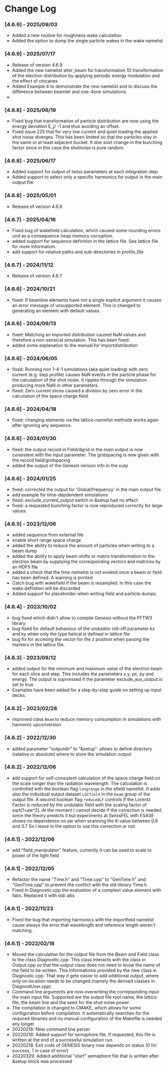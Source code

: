 # Change Log

### [4.6.9] - 2025/09/03
- Added a new routine for roughness wake calculation
- Added the option to dump the single particle wakes in the wake namelist

### [4.6.9] - 2025/07/17
- Release of version 4.6.9
- Added the new namelist alter_beam for transformation 1D transformation of the electron distribution by applying periodic energy modulation and the effect of chicanes
- Added Example 4 to demonstrate the new namelist and to discuss the difference between beamlet and one-4one simulations.
- 
### [4.6.8] - 2025/06/19
- Fixed bug that transformation of particle distribution are now using the energy deviation E_j/<E> -1 and thus avoiding an offset.
- Fixed issue 225 that for very low current and quiet loading the applied shot noise diverges. This has been limited so that the particles stay in the same or at least adjacent bucket. It doe snot change in the bunching factor since in this case the shotnoise is pure random.

### [4.6.8] - 2025/06/17
- Added support for output of twiss parameters at each integration step
- Added support to select only a specific harmonics for output in the main output file

### [4.6.8] - 2025/05/01
- Release of version 4.6.8

### [4.6.7] - 2025/04/16
- Fixed bug of wakefield calculation, which caused some rounding errors und as a consequence heap memory corruption.
- added support for sequence definition in the lattice file. See lattice file for more information.
- add support for relative paths and sub-directories in profile_file

### [4.6.7] - 2024/11/12
- Release of version 4.6.7

### [4.6.6] - 2024/10/21
- fixed: If beamline elements have not a single explicit argument it causes an error message of unsupported element. This is changed to generating an element with default values.

### [4.6.6] - 2024/09/13
- fixed: Matching an imported distribution caused NaN values and therefore a non-sensical simulation. This has been fixed.
- added some explanation to the manual for importdistribution

### [4.6.6] - 2024/06/05
- fixed: Running non 1-4-1 simulations (aka quiet loading) with zero current (e.g. step profile) causes NaN events in the particle phase for the calculation of the shot noise. It ripples through the simulation producing more NaN in other parameters.
- fixed: Zero current slices caused a division by zero error in the calculation of the space charge field.

### [4.6.6] - 2024/04/18
- fixed: changing elements via the lattice-namelist methods works again after ignoring any sequence.

### [4.6.6] - 2024/01/30
- fixed: the output record in Field/dgrid in the main output is now consistent with the input parameter. The gridspacing is now given with the record field/gridspacing
- added the output of the Genesis verison info in the outp

### [4.6.6] - 2024/01/25
- fixed: corrected the output for 'Global/frequency' in the main output file
- add example for time-depdendent simulations
- fixed: exclude_current_output switch in &setup had no effect
- fixed: a requested bunching factor is now reproduced correctly for large values 

### [4.6.5] - 2023/12/06
- added sequence from external file
- enable short range space charge
- added the ability to reduce the amount of particles when writing to a beam dump
- added the ability to apply beam shifts or matrix transformation to the electron beam by supplying the corresponding vectors and matrices by an HDF5 file 
- added a check that the time namelist is not evoked once a beam or field has been defined. A warning is printed.
- Catch bug with wakefield if the beam is resampled. In this case the wake definition will be discarded
- Added support for placeholder when writing field and particle dumps.

### [4.6.4] - 2023/10/02
- bug fixed which didn't allow to compile Genesis without the FFTW3 library
- bug fixed for default behaviour of the undulator roll-off parameter kx and ky when only the type helical is defined in lattice file
- bug fix for accesing the vector for the z position when parsing the markers in the lattice file.

### [4.6.3] - 2023/09/12
- added output for the minimum and maximum value of the electron beam for each slice and step. This includes the parameters x,y, px, py and energy. The output is suprressed if the parameter exclude_aux_output is set to true
- Examples have been added for a step-by-step guide on setting up input decks.

### [4.6.2] - 2023/02/28
- improved class `Beam` to reduce memory consumption in simulations with harmonic upconversion

### [4.6.2] - 2022/12/30
- added parameter "outputdir" to "&setup": allows to define directory (relative or absolute) where to store the simulation output

### [4.6.2] - 2022/12/06
- add support for self-consistent calculation of the space charge field on the scale longer than the radiation wavelength. The calculation is controlled
with the boolean flag `longrange` in the efield namelist. It adds also the individual output dataset `LSCfield` in the `beam` group of the output file.
A second boolean flag `reducedLF` controls if the Lorentz Factor is reduced by the undulator field with the scaling factor of sqrt(1+aw^2).
At the moment I cannot decide if the correction is needed since the theory predicts it but experiments at SwissFEL with ESASE shows no dependence on aw when scanning the K-value between 0.8 and 3.7
So I leave in the option to use this correction or not.

### [4.6.1] - 2022/12/06
- add "field_manipulator" feature, currently it can be used to scale to power of the light field

### [4.6.1] - 2022/12/05
- Refactor the name "Time.h" and "Time.cpp" to "GenTime.h" and "GenTime.cpp" to prevent the conflict with the std-library Time.h
- Fixed in Diagnostic.cpp the evaluation of a complext value element with fabs. Replaced it with std::abs

### [4.6.1] - 2022/11/23
- Fixed the bug that importing harmonics with the importfield namelist cause always the error that wavelength and reference length weren't matching.  

### [4.6.1] - 2022/02/16
- Moved the calculation for the output file from the Beam and Field class to the class Diagnostic.cpp. This class interacts with the class  in Output.cpp so that the output class does not need to know the name of the field to be written. This informationis provided by the new class in Diagnostic.cpp. That way it gets easier to add additional output, where only on location needs to be changed (namely the derived classes in DiagnostUser.cpp)
- Command line arguments are now overwriting the correpsonding input the main input file. Supported are the output file root name, the lattice file, the beam line and the seed for the shot noise power.
- The compilation is changed to CMAKE, which allows for some configuration before compilation. It automatically searches for the required libraries and no manual configuration of the Makefile is needed any longer. 
- 20220218: New command line parser
- 20220218: Added support for semaphore file. If requested, this file is written at the end of a successful simulation run.
- 20220218: Exit code of GENESIS binary now depends on status (0 for success, 1 in case of error)
- 20220329: Added additional "start" semaphore file that is written after &setup block was processed


